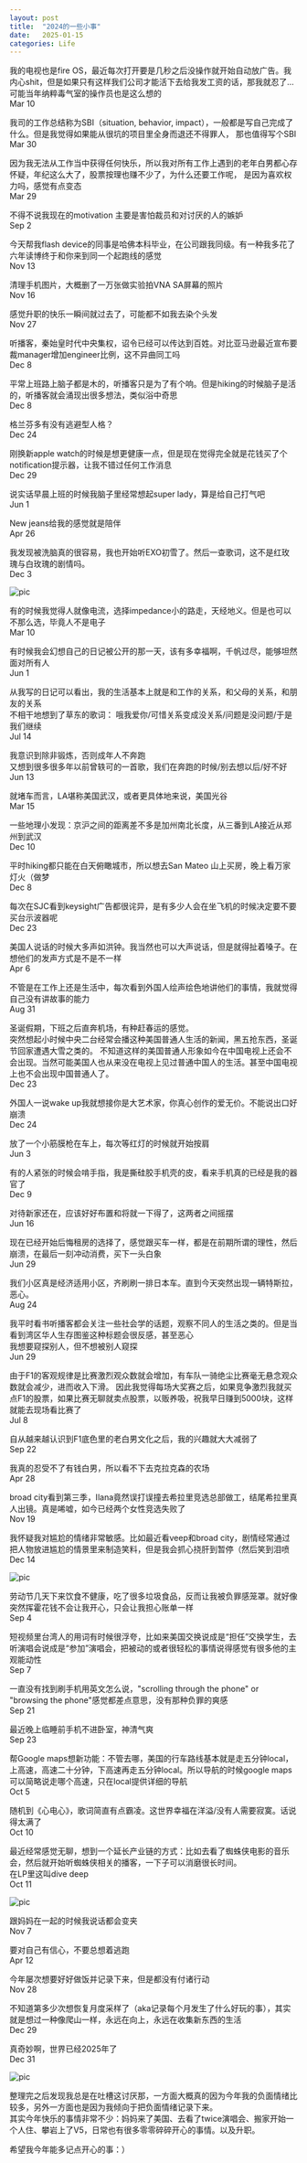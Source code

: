 ```yaml
---
layout: post
title:  "2024的一些小事"
date:   2025-01-15
categories: Life
---
```




我的电视也是fire OS，最近每次打开要是几秒之后没操作就开始自动放广告。我内心shit，但是如果只有这样我们公司才能活下去给我发工资的话，那我就忍了...
可能当年纳粹毒气室的操作员也是这么想的\
Mar 10

我司的工作总结称为SBI（situation, behavior, impact），一般都是写自己完成了什么。但是我觉得如果能从很坑的项目里全身而退还不得罪人，
那也值得写个SBI\
Mar 30



因为我无法从工作当中获得任何快乐，所以我对所有工作上遇到的老年白男都心存怀疑，年纪这么大了，股票按理也赚不少了，为什么还要工作呢，
是因为喜欢权力吗，感觉有点变态\
Mar 29


不得不说我现在的motivation 主要是害怕裁员和对讨厌的人的嫉妒\
Sep 2



今天帮我flash device的同事是哈佛本科毕业，在公司跟我同级。有一种我多花了六年读博终于和你来到同一个起跑线的感觉\
Nov 13



清理手机图片，大概删了一万张做实验拍VNA SA屏幕的照片\
Nov 16



感觉升职的快乐一瞬间就过去了，可能都不如我去染个头发\
Nov 27



听播客，秦始皇时代中央集权，诏令已经可以传达到百姓。对比亚马逊最近宣布要裁manager增加engineer比例，这不异曲同工吗\
Dec 8



平常上班路上脑子都是木的，听播客只是为了有个响。但是hiking的时候脑子是活的，听播客就会涌现出很多想法，类似浴中奇思\
Dec 8



格兰芬多有没有逃避型人格？\
Dec 24



刚换新apple watch的时候是想更健康一点，但是现在觉得完全就是花钱买了个notification提示器，让我不错过任何工作消息\
Dec 29



说实话早晨上班的时候我脑子里经常想起super lady，算是给自己打气吧\
Jun 1



New jeans给我的感觉就是陪伴\
Apr 26



我发现被洗脑真的很容易，我也开始听EXO初雪了。然后一查歌词，这不是红玫瑰与白玫瑰的剧情吗。\
Dec 3

![pic](/image/2024_1.jpg)



有的时候我觉得人就像电流，选择impedance小的路走，天经地义。但是也可以不那么选，毕竟人不是电子\
Mar 10



有时候我会幻想自己的日记被公开的那一天，该有多幸福啊，千帆过尽，能够坦然面对所有人\
Jun 1



从我写的日记可以看出，我的生活基本上就是和工作的关系，和父母的关系，和朋友的关系\
不相干地想到了草东的歌词： 哦我爱你/可惜关系变成没关系/问题是没问题/于是我们继续\
Jul 14



我意识到除非锻炼，否则成年人不奔跑\
又想到很多很多年以前曾轶可的一首歌，我们在奔跑的时候/别去想以后/好不好\
Jun 13



就堵车而言，LA堪称美国武汉，或者更具体地来说，美国光谷\
Mar 15



一些地理小发现：京沪之间的距离差不多是加州南北长度，从三番到LA接近从郑州到武汉\
Dec 10



平时hiking都只能在白天俯瞰城市，所以想去San Mateo 山上买房，晚上看万家灯火（做梦\
Dec 8



每次在SJC看到keysight广告都很诧异，是有多少人会在坐飞机的时候决定要不要买台示波器呢\
Dec 23



美国人说话的时候大多声如洪钟。我当然也可以大声说话，但是就得扯着嗓子。在想他们的发声方式是不是不一样\
Apr 6



不管是在工作上还是生活中，每次看到外国人绘声绘色地讲他们的事情，我就觉得自己没有讲故事的能力\
Aug 31



圣诞假期，下班之后直奔机场，有种赶春运的感觉。\
突然想起小时候中央二台经常会播这种美国普通人生活的新闻，黑五抢东西，圣诞节回家遭遇大雪之类的。
不知道这样的美国普通人形象如今在中国电视上还会不会出现。当然可能美国人也从来没在电视上见过普通中国人的生活。甚至中国电视上也不会出现中国普通人了。\
Dec 23



外国人一说wake up我就想接你是大艺术家，你真心创作的爱无价。不能说出口好崩溃\
Dec 24



放了一个小筋膜枪在车上，每次等红灯的时候就开始按肩\
Jun 3



有的人紧张的时候会啃手指，我是撕硅胶手机壳的皮，看来手机真的已经是我的器官了\
Dec 9



对待新家还在，应该好好布置和将就一下得了，这两者之间摇摆\
Jun 16



现在已经开始后悔租房的选择了，感觉跟买车一样，都是在前期所谓的理性，然后崩溃，在最后一刻冲动消费，买下一头白象\
Jun 29



我们小区真是经济适用小区，齐刷刷一排日本车。直到今天突然出现一辆特斯拉，恶心。\
Aug 24



我平时看书听播客都会关注一些社会学的话题，观察不同人的生活之类的。但是当看到湾区华人生存图鉴这种标题会很反感，甚至恶心\
我想要窥探别人，但不想被别人窥探\
Jun 29



由于F1的客观规律是比赛激烈观众数就会增加，有车队一骑绝尘比赛毫无悬念观众数就会减少，进而收入下滑。
因此我觉得每场大奖赛之后，如果竞争激烈我就买点F1的股票，如果比赛无聊就卖点股票，以贩养吸，祝我早日赚到5000块，这样就能去现场看比赛了\
Jul 8



自从越来越认识到F1底色里的老白男文化之后，我的兴趣就大大减弱了\
Sep 22



我真的忍受不了有钱白男，所以看不下去克拉克森的农场\
Apr 28



broad city看到第三季，Ilana竟然误打误撞去希拉里竞选总部做工，结尾希拉里真人出镜。真是唏嘘，如今已经两个女性竞选失败了\
Nov 19



我怀疑我对尴尬的情绪非常敏感。比如最近看veep和broad city，剧情经常通过把人物放进尴尬的情景里来制造笑料，但是我会抓心挠肝到暂停（然后笑到泪喷\
Dec 14

![pic](/image/2024_4.jpg)



劳动节几天下来饮食不健康，吃了很多垃圾食品，反而让我被负罪感笼罩。就好像突然挥霍花钱不会让我开心，只会让我担心账单一样\
Sep 4



短视频里台湾人的用词有时候很浮夸，比如来美国交换说成是“担任”交换学生，去听演唱会说成是“参加”演唱会，把被动的或者很轻松的事情说得感觉有很多他的主观能动性\
Sep 7



一直没有找到刷手机用英文怎么说，"scrolling through the phone" or "browsing the phone"感觉都差点意思，没有那种负罪的爽感\
Sep 21



最近晚上临睡前手机不进卧室，神清气爽\
Sep 23



帮Google maps想新功能：不管去哪，美国的行车路线基本就是走五分钟local，上高速，高速二十分钟，下高速再走五分钟local。所以导航的时候google maps可以简略说走哪个高速，只在local提供详细的导航\
Oct 5



随机到《心电心》，歌词简直有点霸凌。这世界幸福在洋溢/没有人需要寂寞。话说得太满了\
Oct 10



最近经常感觉无聊，想到一个延长产业链的方式：比如去看了蜘蛛侠电影的音乐会，然后就开始听蜘蛛侠相关的播客，一下子可以消磨很长时间。\
在LP里这叫dive deep\
Oct 11

![pic](/image/2024_2.jpg)



跟妈妈在一起的时候我说话都会变夹\
Nov 7



要对自己有信心，不要总想着逃跑\
Apr 12



今年屡次想要好好做饭并记录下来，但是都没有付诸行动\
Nov 28



不知道第多少次想恢复月度采样了（aka记录每个月发生了什么好玩的事），其实就是想过一种像爬山一样，永远在向上，永远在收集新东西的生活\
Dec 29



真奇妙啊，世界已经2025年了\
Dec 31

![pic](/image/2024_3.jpg)

整理完之后发现我总是在吐槽这讨厌那，一方面大概真的因为今年我的负面情绪比较多，另外一方面也是因为我倾向于把负面情绪记录下来。\
其实今年快乐的事情非常不少：妈妈来了美国、去看了twice演唱会、搬家开始一个人住、攀岩上了V5，日常也有很多零零碎碎开心的事情。以及升职。

希望我今年能多记点开心的事：）

